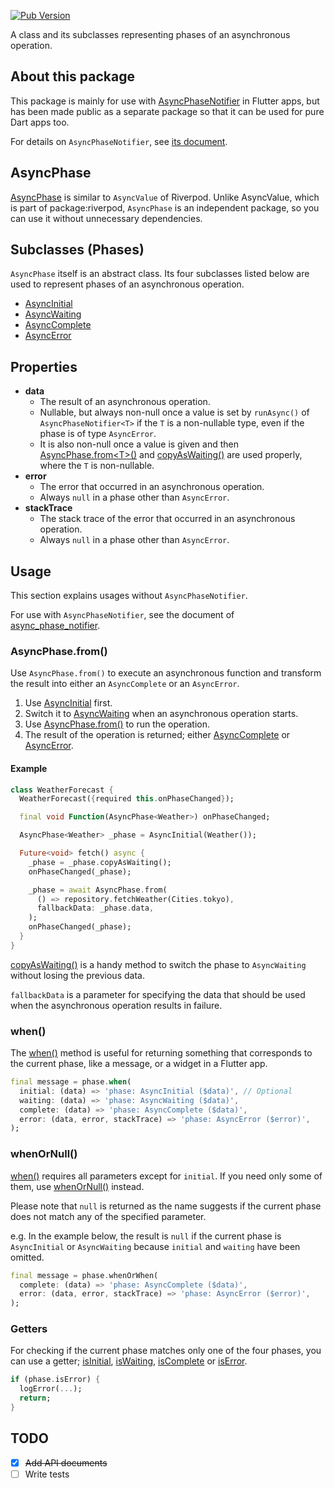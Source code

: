 [![Pub Version](https://img.shields.io/pub/v/async_phase)](https://pub.dev/packages/async_phase)

A class and its subclasses representing phases of an asynchronous operation.

## About this package

This package is mainly for use with [AsyncPhaseNotifier][AsyncPhaseNotifier]
in Flutter apps, but has been made public as a separate package so that it
can be used for pure Dart apps too.

For details on `AsyncPhaseNotifier`, see [its document][AsyncPhaseNotifier].

## AsyncPhase

[AsyncPhase][AsyncPhase] is similar to `AsyncValue` of Riverpod. Unlike AsyncValue,
which is part of package:riverpod, `AsyncPhase` is an independent package, so you
can use it without unnecessary dependencies.

## Subclasses (Phases)

`AsyncPhase` itself is an abstract class. Its four subclasses listed below are
used to represent phases of an asynchronous operation.

- [AsyncInitial][AsyncInitial]
- [AsyncWaiting][AsyncWaiting]
- [AsyncComplete][AsyncComplete]
- [AsyncError][AsyncError]


## Properties

- **data**
    - The result of an asynchronous operation.
    - Nullable, but always non-null once a value is set by `runAsync()` of
      `AsyncPhaseNotifier<T>` if the `T` is a non-nullable type, even if the
      phase is of type `AsyncError`.
    - It is also non-null once a value is given and then [AsyncPhase.from\<T\>()][from]
      and [copyAsWaiting()][copyAsWaiting] are used properly, where the `T` is non-nullable.
- **error**
    - The error that occurred in an asynchronous operation.
    - Always `null` in a phase other than `AsyncError`.
- **stackTrace**
    - The stack trace of the error that occurred in an asynchronous operation.
    - Always `null` in a phase other than `AsyncError`.

## Usage

This section explains usages without `AsyncPhaseNotifier`.

For use with `AsyncPhaseNotifier`, see the document of
[async_phase_notifier][AsyncPhaseNotifier].

### AsyncPhase.from()

Use `AsyncPhase.from()` to execute an asynchronous function and transform the result
into either an `AsyncComplete` or an `AsyncError`.

1. Use [AsyncInitial][AsyncInitial] first.
2. Switch it to [AsyncWaiting][AsyncWaiting] when an asynchronous operation starts.
3. Use [AsyncPhase.from()][from] to run the operation.
4. The result of the operation is returned; either [AsyncComplete][AsyncComplete]
   or [AsyncError][AsyncError].

#### Example

```dart
class WeatherForecast {
  WeatherForecast({required this.onPhaseChanged});

  final void Function(AsyncPhase<Weather>) onPhaseChanged;

  AsyncPhase<Weather> _phase = AsyncInitial(Weather());

  Future<void> fetch() async {
    _phase = _phase.copyAsWaiting();
    onPhaseChanged(_phase);

    _phase = await AsyncPhase.from(
      () => repository.fetchWeather(Cities.tokyo),
      fallbackData: _phase.data,
    );
    onPhaseChanged(_phase);
  }
}
```

[copyAsWaiting()][copyAsWaiting] is a handy method to switch the phase to `AsyncWaiting`
without losing the previous data.

`fallbackData` is a parameter for specifying the data that should be used when the
asynchronous operation results in failure.

### when()

The [when()][when] method is useful for returning something that corresponds to the
current phase, like a message, or a widget in a Flutter app.

```dart
final message = phase.when(
  initial: (data) => 'phase: AsyncInitial ($data)', // Optional
  waiting: (data) => 'phase: AsyncWaiting ($data)',
  complete: (data) => 'phase: AsyncComplete ($data)',
  error: (data, error, stackTrace) => 'phase: AsyncError ($error)',
);
```

### whenOrNull()

[when()][when] requires all parameters except for `initial`. If you need only some
of them, use [whenOrNull()][whenOrNull] instead.

Please note that `null` is returned as the name suggests if the current phase
does not match any of the specified parameter.

e.g. In the example below, the result is `null` if the current phase is `AsyncInitial`
or `AsyncWaiting` because `initial` and `waiting` have been omitted.

```dart
final message = phase.whenOrWhen(
  complete: (data) => 'phase: AsyncComplete ($data)',
  error: (data, error, stackTrace) => 'phase: AsyncError ($error)',
);
```

### Getters

For checking if the current phase matches only one of the four phases, you can
use a getter; [isInitial][isInitial], [isWaiting][isWaiting], [isComplete][isComplete]
or [isError][isError].

```dart
if (phase.isError) {
  logError(...);
  return;
}
```

## TODO

- [x] ~~Add API documents~~
- [ ] Write tests

[AsyncPhase]: https://pub.dev/documentation/async_phase/latest/async_phase/AsyncPhase-class.html
[AsyncInitial]: https://pub.dev/documentation/async_phase/latest/async_phase/AsyncInitial-class.html
[AsyncWaiting]: https://pub.dev/documentation/async_phase/latest/async_phase/AsyncWaiting-class.html
[AsyncComplete]: https://pub.dev/documentation/async_phase/latest/async_phase/AsyncComplete-class.html
[AsyncError]: https://pub.dev/documentation/async_phase/latest/async_phase/AsyncError-class.html
[from]: https://pub.dev/documentation/async_phase/latest/async_phase/AsyncPhase/from.html
[copyAsWaiting]: https://pub.dev/documentation/async_phase/latest/async_phase/AsyncPhase/copyAsWaiting.html
[when]: https://pub.dev/documentation/async_phase/latest/async_phase/AsyncPhase/when.html
[whenOrNull]: https://pub.dev/documentation/async_phase/latest/async_phase/AsyncPhase/whenOrNull.html
[isInitial]: https://pub.dev/documentation/async_phase/latest/async_phase/AsyncPhase/isInitial.html
[isWaiting]: https://pub.dev/documentation/async_phase/latest/async_phase/AsyncPhase/isWaiting.html
[isComplete]: https://pub.dev/documentation/async_phase/latest/async_phase/AsyncPhase/isComplete.html
[isError]: https://pub.dev/documentation/async_phase/latest/async_phase/AsyncPhase/isError.html
[AsyncPhaseNotifier]: https://pub.dev/packages/async_phase_notifier
